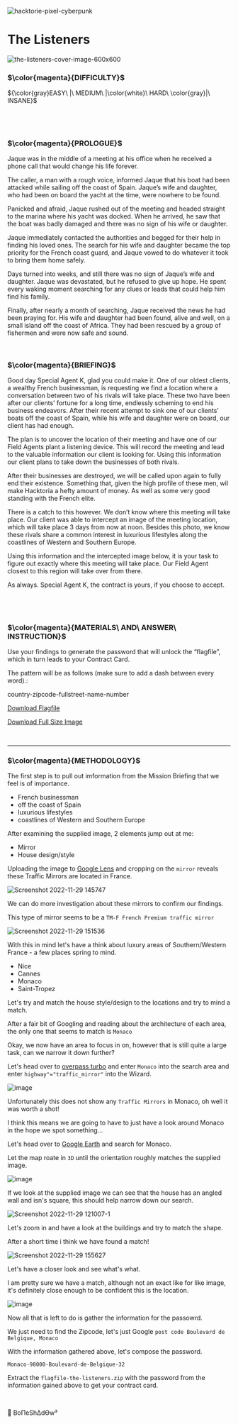 ![hacktorie-pixel-cyberpunk](https://user-images.githubusercontent.com/117080369/210135718-2b467f21-bc81-438c-b856-2ceb3f8b4375.png)

# The Listeners
![the-listeners-cover-image-600x600](https://user-images.githubusercontent.com/117080369/204564489-03244eb9-d8b4-4931-ad2f-487bac1f344a.png)

### $\color{magenta}{DIFFICULTY}$
${\color{gray}EASY\ |\ MEDIUM\ |\color{white}\ HARD\ \color{gray}|\ INSANE}$

$~$
---

### $\color{magenta}{PROLOGUE}$
Jaque was in the middle of a meeting at his office when he received a phone call that would change his life forever.

The caller, a man with a rough voice, informed Jaque that his boat had been attacked while sailing off the coast of Spain. Jaque’s wife and daughter, who had been on board the yacht at the time, were nowhere to be found.

Panicked and afraid, Jaque rushed out of the meeting and headed straight to the marina where his yacht was docked. When he arrived, he saw that the boat was badly damaged and there was no sign of his wife or daughter.

Jaque immediately contacted the authorities and begged for their help in finding his loved ones. The search for his wife and daughter became the top priority for the French coast guard, and Jaque vowed to do whatever it took to bring them home safely.

Days turned into weeks, and still there was no sign of Jaque’s wife and daughter. Jaque was devastated, but he refused to give up hope. He spent every waking moment searching for any clues or leads that could help him find his family.

Finally, after nearly a month of searching, Jaque received the news he had been praying for. His wife and daughter had been found, alive and well, on a small island off the coast of Africa. They had been rescued by a group of fishermen and were now safe and sound.

$~$

### $\color{magenta}{BRIEFING}$
Good day Special Agent K, glad you could make it. One of our oldest clients, a wealthy French businessman, is requesting we find a location where a conversation between two of his rivals will take place. These two have been after our clients’ fortune for a long time, endlessly scheming to end his business endeavors. After their recent attempt to sink one of our clients’ boats off the coast of Spain, while his wife and daughter were on board, our client has had enough.

The plan is to uncover the location of their meeting and have one of our Field Agents plant a listening device. This will record the meeting and lead to the valuable information our client is looking for. Using this information our client plans to take down the businesses of both rivals.

After their businesses are destroyed, we will be called upon again to fully end their existence. Something that, given the high profile of these men, wil make Hacktoria a hefty amount of money. As well as some very good standing with the French elite.

There is a catch to this however. We don’t know where this meeting will take place. Our client was able to intercept an image of the meeting location, which will take place 3 days from now at noon. Besides this photo, we know these rivals share a common interest in luxurious lifestyles along the coastlines of Western and Southern Europe.

Using this information and the intercepted image below, it is your task to figure out exactly where this meeting will take place. Our Field Agent closest to this region will take over from there.

As always. Special Agent K, the contract is yours, if you choose to accept.

$~$
---

### $\color{magenta}{MATERIALS\ AND\ ANSWER\ INSTRUCTION}$
Use your findings to generate the password that will unlock the “flagfile”, which in turn leads to your Contract Card.

The pattern will be as follows (make sure to add a dash between every word).:

country-zipcode-fullstreet-name-number

<a href="https://hacktoria.com/wp-content/contracts/flags/flagfile-the-listeners.zip">Download Flagfile</a>

<a href="https://hacktoria.com/wp-content/uploads/2022/08/the-listeners.jpg">Download Full Size Image</a>

$~$

---

### $\color{magenta}{METHODOLOGY}$
The first step is to pull out imformation from the Mission Briefing that we feel is of importance.
* French businessman
* off the coast of Spain
* luxurious lifestyles
* coastlines of Western and Southern Europe

After examining the supplied image, 2 elements jump out at me:
* Mirror
* House design/style

Uploading the image to <a href="https://lens.google.com/">Google Lens</a> and cropping on the `mirror` reveals these Traffic Mirrors are located in France.

![Screenshot 2022-11-29 145747](https://user-images.githubusercontent.com/117080369/204566153-574640e8-2b76-49e7-b461-95508cc704fc.png)

We can do more investigation about these mirrors to confirm our findings.

This type of mirror seems to be a `TM-F French Premium traffic mirror`

![Screenshot 2022-11-29 151536](https://user-images.githubusercontent.com/117080369/204568124-1f8b54d5-45e2-498a-86db-1228456c190d.png)

With this in mind let's have a think about luxury areas of Southern/Western France - a few places spring to mind.
* Nice
* Cannes
* Monaco
* Saint-Tropez

Let's try and match the house style/design to the locations and try to mind a match.

After a fair bit of Googling and reading about the architecture of each area, the only one that seems to match is `Monaco`

Okay, we now have an area to focus in on, however that is still quite a large task, can we narrow it down further?

Let's head over to <a href="https://overpass-turbo.eu/">overpass turbo</a> and enter `Monaco` into the search area and enter `highway"="traffic_mirror"` into the Wizard.

![image](https://user-images.githubusercontent.com/117080369/204573385-3b9b6b64-1e72-463e-a19d-12701618e09a.png)

Unfortunately this does not show any `Traffic Mirrors` in Monaco, oh well it was worth a shot!

I think this means we are going to have to just have a look around Monaco in the hope we spot something...

Let's head over to <a href="https://earth.google.com/web/">Google Earth</a> and search for Monaco.

Let the map roate in `3D` until the orientation roughly matches the supplied image.

![image](https://user-images.githubusercontent.com/117080369/204575268-d9c88eed-8cdf-48c3-936b-0d054df99b3f.png)

If we look at the supplied image we can see that the house has an angled wall and isn's square, this should help narrow down our search.

![Screenshot 2022-11-29 121007-1](https://user-images.githubusercontent.com/117080369/204576217-cd6ec638-e5f6-4335-8d66-97a636d0e4ca.png)

Let's zoom in and have a look at the buildings and try to match the shape.

After a short time i think we have found a match!

![Screenshot 2022-11-29 155627](https://user-images.githubusercontent.com/117080369/204578948-db436069-509a-4d61-9579-d3bd234922d1.png)

Let's have a closer look and see what's what.

I am pretty sure we have a match, although not an exact like for like image, it's definitely close enough to be confident this is the location.

![image](https://user-images.githubusercontent.com/117080369/204579335-c0ab7646-d3c5-4abd-91cf-047acd7aca42.png)

Now all that is left to do is gather the information for the passowrd.

We just need to find the Zipcode, let's just Google `post code Boulevard de Belgique, Monaco`

With the information gathered above, let's compose the password.

`Monaco-98000-Boulevard-de-Belgique-32`

Extract the `flagfile-the-listeners.zip` with the password from the information gained above to get your contract card.

$~$

📌 BoΠeShΔdϴw³
